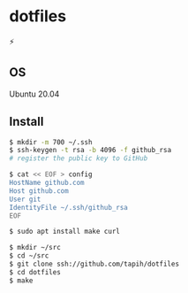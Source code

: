# dotfiles

⚡

## OS

Ubuntu 20.04

## Install

```bash
$ mkdir -m 700 ~/.ssh
$ ssh-keygen -t rsa -b 4096 -f github_rsa
# register the public key to GitHub

$ cat << EOF > config
HostName github.com
Host github.com
User git
IdentityFile ~/.ssh/github_rsa
EOF

$ sudo apt install make curl

$ mkdir ~/src
$ cd ~/src
$ git clone ssh://github.com/tapih/dotfiles
$ cd dotfiles
$ make
```
